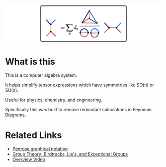 ![img.png](media/recouple-2.png)

# What is this

This is a computer algebra system.

It helps simplify tensor expressions which have symmetries like SO(n) or SU(n).

Useful for physics, chemistry, and engineering.

Specifically this was built to remove redundant calculations in Feynman Diagrams.

# Related Links
- [Penrose graphical notation](https://en.wikipedia.org/wiki/Penrose_graphical_notation)
- [Group Theory: Birdtracks, Lie's, and Exceptional Groups](https://birdtracks.eu/version9.0/GroupTheory.pdf)
- [Overview Video](https://www.youtube.com/watch?v=U8F7ORBhbMY)
